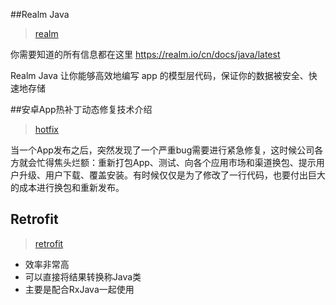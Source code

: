 ##Realm Java
> <a href="/realm">realm</a>

你需要知道的所有信息都在这里
<https://realm.io/cn/docs/java/latest>

Realm Java 让你能够高效地编写 app 的模型层代码，保证你的数据被安全、快速地存储


##安卓App热补丁动态修复技术介绍 
> <a href="/hotfix">hotfix</a>

当一个App发布之后，突然发现了一个严重bug需要进行紧急修复，这时候公司各方就会忙得焦头烂额：重新打包App、测试、向各个应用市场和渠道换包、提示用户升级、用户下载、覆盖安装。有时候仅仅是为了修改了一行代码，也要付出巨大的成本进行换包和重新发布。



## Retrofit ##
> <a href="retrofit">retrofit</a>

* 效率非常高
* 可以直接将结果转换称Java类
* 主要是配合RxJava一起使用